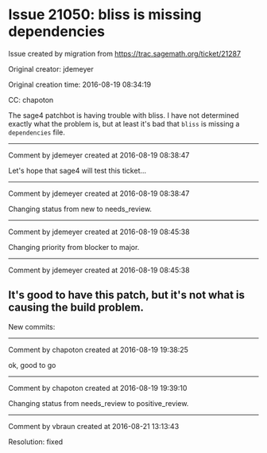 # Issue 21050: bliss is missing dependencies

Issue created by migration from https://trac.sagemath.org/ticket/21287

Original creator: jdemeyer

Original creation time: 2016-08-19 08:34:19

CC:  chapoton

The sage4 patchbot is having trouble with bliss. I have not determined exactly what the problem is, but at least it's bad that `bliss` is missing a `dependencies` file.


---

Comment by jdemeyer created at 2016-08-19 08:38:47

Let's hope that sage4 will test this ticket...


---

Comment by jdemeyer created at 2016-08-19 08:38:47

Changing status from new to needs_review.


---

Comment by jdemeyer created at 2016-08-19 08:45:38

Changing priority from blocker to major.


---

Comment by jdemeyer created at 2016-08-19 08:45:38

It's good to have this patch, but it's not what is causing the build problem.
----
New commits:


---

Comment by chapoton created at 2016-08-19 19:38:25

ok, good to go


---

Comment by chapoton created at 2016-08-19 19:39:10

Changing status from needs_review to positive_review.


---

Comment by vbraun created at 2016-08-21 13:13:43

Resolution: fixed
